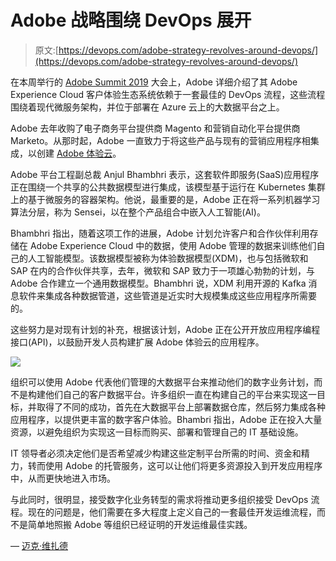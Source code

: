# Adobe 战略围绕 DevOps 展开

> 原文:[https://devops.com/adobe-strategy-revolves-around-devops/](https://devops.com/adobe-strategy-revolves-around-devops/)

在本周举行的 [Adobe Summit 2019](https://summit.adobe.com/na/) 大会上，Adobe 详细介绍了其 Adobe Experience Cloud 客户体验生态系统依赖于一套最佳的 DevOps 流程，这些流程围绕着现代微服务架构，并位于部署在 Azure 云上的大数据平台之上。

Adobe 去年收购了电子商务平台提供商 Magento 和营销自动化平台提供商 Marketo。从那时起，Adobe 一直致力于将这些产品与现有的营销应用程序相集成，以创建 [Adobe 体验云](https://news.adobe.com/press-release/experience-cloud/adobe-summit-2019-driving-future-customer-experience-management)。

Adobe 平台工程副总裁 Anjul Bhambhri 表示，这套软件即服务(SaaS)应用程序正在围绕一个共享的公共数据模型进行集成，该模型基于运行在 Kubernetes 集群上的基于微服务的容器架构。他说，最重要的是，Adobe 正在将一系列机器学习算法分层，称为 Sensei，以在整个产品组合中嵌入人工智能(AI)。

Bhambhri 指出，随着这项工作的进展，Adobe 计划允许客户和合作伙伴利用存储在 Adobe Experience Cloud 中的数据，使用 Adobe 管理的数据来训练他们自己的人工智能模型。该数据模型被称为体验数据模型(XDM)，也与包括微软和 SAP 在内的合作伙伴共享，去年，微软和 SAP 致力于一项雄心勃勃的计划，与 Adobe 合作建立一个通用数据模型。Bhambhri 说，XDM 利用开源的 Kafka 消息软件来集成各种数据管道，这些管道是近实时大规模集成这些应用程序所需要的。

这些努力是对现有计划的补充，根据该计划，Adobe 正在公开开放应用程序编程接口(API)，以鼓励开发人员构建扩展 Adobe 体验云的应用程序。

![](../Images/04dadfe6908eaf35a2e6e913f8be631b.png)

组织可以使用 Adobe 代表他们管理的大数据平台来推动他们的数字业务计划，而不是构建他们自己的客户数据平台。许多组织一直在构建自己的平台来实现这一目标，并取得了不同的成功，首先在大数据平台上部署数据仓库，然后努力集成各种应用程序，以提供更丰富的数字客户体验。Bhambri 指出，Adobe 正在投入大量资源，以避免组织为实现这一目标而购买、部署和管理自己的 IT 基础设施。

IT 领导者必须决定他们是否希望减少构建这些定制平台所需的时间、资金和精力，转而使用 Adobe 的托管服务，这可以让他们将更多资源投入到开发应用程序中，从而更快地进入市场。

与此同时，很明显，接受数字化业务转型的需求将推动更多组织接受 DevOps 流程。现在的问题是，他们需要在多大程度上定义自己的一套最佳开发运维流程，而不是简单地照搬 Adobe 等组织已经证明的开发运维最佳实践。

— [迈克·维扎德](https://devops.com/author/mike-vizard/)